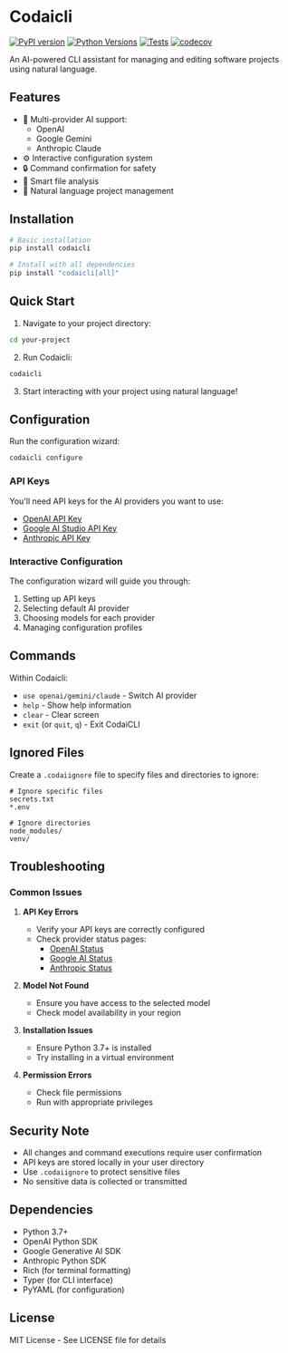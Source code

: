 # Codaicli

[![PyPI version](https://badge.fury.io/py/CodaiCLI.svg)](https://badge.fury.io/py/CodaiCLI)
[![Python Versions](https://img.shields.io/pypi/pyversions/CodaiCLI.svg)](https://pypi.org/project/CodaiCLI/)
[![Tests](https://github.com/chafficui/CodaiCLI/actions/workflows/test.yml/badge.svg)](https://github.com/chafficui/CodaiCLI/actions/workflows/test.yml)
[![codecov](https://codecov.io/gh/chafficui/CodaiCLI/branch/main/graph/badge.svg)](https://codecov.io/gh/chafficui/CodaiCLI)

An AI-powered CLI assistant for managing and editing software projects using natural language.

## Features

- 🤖 Multi-provider AI support:
  - OpenAI
  - Google Gemini
  - Anthropic Claude
- ⚙️ Interactive configuration system
- 🔒 Command confirmation for safety
- 📁 Smart file analysis
- 🎯 Natural language project management

## Installation

```bash
# Basic installation
pip install codaicli

# Install with all dependencies
pip install "codaicli[all]"
```

## Quick Start

1. Navigate to your project directory:
```bash
cd your-project
```

2. Run Codaicli:
```bash
codaicli
```

3. Start interacting with your project using natural language!

## Configuration

Run the configuration wizard:
```bash
codaicli configure
```

### API Keys

You'll need API keys for the AI providers you want to use:

- [OpenAI API Key](https://platform.openai.com/api-keys)
- [Google AI Studio API Key](https://makersuite.google.com/app/apikey)
- [Anthropic API Key](https://console.anthropic.com/settings/keys)

### Interactive Configuration

The configuration wizard will guide you through:
1. Setting up API keys
2. Selecting default AI provider
3. Choosing models for each provider
4. Managing configuration profiles

## Commands

Within Codaicli:
- `use openai/gemini/claude` - Switch AI provider
- `help` - Show help information
- `clear` - Clear screen
- `exit` (or `quit`, `q`) - Exit CodaiCLI

## Ignored Files

Create a `.codaiignore` file to specify files and directories to ignore:
```
# Ignore specific files
secrets.txt
*.env

# Ignore directories
node_modules/
venv/
```

## Troubleshooting

### Common Issues

1. **API Key Errors**
   - Verify your API keys are correctly configured
   - Check provider status pages:
     - [OpenAI Status](https://status.openai.com)
     - [Google AI Status](https://status.cloud.google.com)
     - [Anthropic Status](https://status.anthropic.com)

2. **Model Not Found**
   - Ensure you have access to the selected model
   - Check model availability in your region

3. **Installation Issues**
   - Ensure Python 3.7+ is installed
   - Try installing in a virtual environment

4. **Permission Errors**
   - Check file permissions
   - Run with appropriate privileges

## Security Note

- All changes and command executions require user confirmation
- API keys are stored locally in your user directory
- Use `.codaiignore` to protect sensitive files
- No sensitive data is collected or transmitted

## Dependencies

- Python 3.7+
- OpenAI Python SDK
- Google Generative AI SDK
- Anthropic Python SDK
- Rich (for terminal formatting)
- Typer (for CLI interface)
- PyYAML (for configuration)

## License

MIT License - See LICENSE file for details
